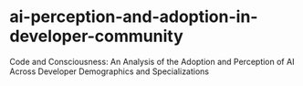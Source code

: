 # ai-perception-and-adoption-in-developer-community
 Code and Consciousness: An Analysis of the Adoption and Perception of AI Across Developer Demographics and Specializations
